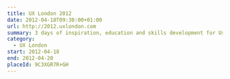 ```yaml
---
title: UX London 2012
date: 2012-04-18T09:30:00+01:00
url: http://2012.uxlondon.com
summary: 3 days of inspiration, education and skills development for User Experience Designers.
category:
  - UX London
start: 2012-04-18
end: 2012-04-20
placeId: 9C3XGR7R+GH
---
```

